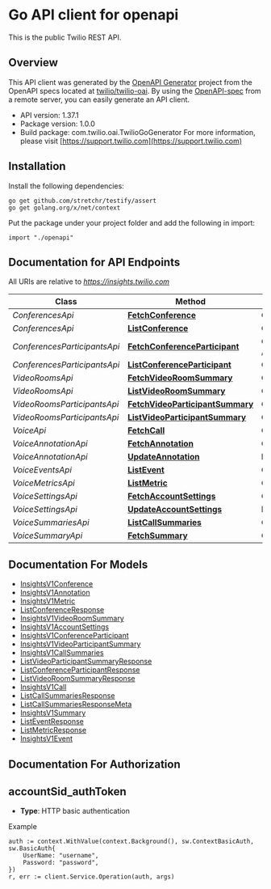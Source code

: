 # Go API client for openapi

This is the public Twilio REST API.

## Overview
This API client was generated by the [OpenAPI Generator](https://openapi-generator.tech) project from the OpenAPI specs located at [twilio/twilio-oai](https://github.com/twilio/twilio-oai/tree/main/spec).  By using the [OpenAPI-spec](https://www.openapis.org/) from a remote server, you can easily generate an API client.

- API version: 1.37.1
- Package version: 1.0.0
- Build package: com.twilio.oai.TwilioGoGenerator
For more information, please visit [https://support.twilio.com](https://support.twilio.com)

## Installation

Install the following dependencies:

```shell
go get github.com/stretchr/testify/assert
go get golang.org/x/net/context
```

Put the package under your project folder and add the following in import:

```golang
import "./openapi"
```

## Documentation for API Endpoints

All URIs are relative to *https://insights.twilio.com*

Class | Method | HTTP request | Description
------------ | ------------- | ------------- | -------------
*ConferencesApi* | [**FetchConference**](docs/ConferencesApi.md#fetchconference) | **Get** /v1/Conferences/{ConferenceSid} | 
*ConferencesApi* | [**ListConference**](docs/ConferencesApi.md#listconference) | **Get** /v1/Conferences | 
*ConferencesParticipantsApi* | [**FetchConferenceParticipant**](docs/ConferencesParticipantsApi.md#fetchconferenceparticipant) | **Get** /v1/Conferences/{ConferenceSid}/Participants/{ParticipantSid} | 
*ConferencesParticipantsApi* | [**ListConferenceParticipant**](docs/ConferencesParticipantsApi.md#listconferenceparticipant) | **Get** /v1/Conferences/{ConferenceSid}/Participants | 
*VideoRoomsApi* | [**FetchVideoRoomSummary**](docs/VideoRoomsApi.md#fetchvideoroomsummary) | **Get** /v1/Video/Rooms/{RoomSid} | 
*VideoRoomsApi* | [**ListVideoRoomSummary**](docs/VideoRoomsApi.md#listvideoroomsummary) | **Get** /v1/Video/Rooms | 
*VideoRoomsParticipantsApi* | [**FetchVideoParticipantSummary**](docs/VideoRoomsParticipantsApi.md#fetchvideoparticipantsummary) | **Get** /v1/Video/Rooms/{RoomSid}/Participants/{ParticipantSid} | 
*VideoRoomsParticipantsApi* | [**ListVideoParticipantSummary**](docs/VideoRoomsParticipantsApi.md#listvideoparticipantsummary) | **Get** /v1/Video/Rooms/{RoomSid}/Participants | 
*VoiceApi* | [**FetchCall**](docs/VoiceApi.md#fetchcall) | **Get** /v1/Voice/{Sid} | 
*VoiceAnnotationApi* | [**FetchAnnotation**](docs/VoiceAnnotationApi.md#fetchannotation) | **Get** /v1/Voice/{CallSid}/Annotation | 
*VoiceAnnotationApi* | [**UpdateAnnotation**](docs/VoiceAnnotationApi.md#updateannotation) | **Post** /v1/Voice/{CallSid}/Annotation | 
*VoiceEventsApi* | [**ListEvent**](docs/VoiceEventsApi.md#listevent) | **Get** /v1/Voice/{CallSid}/Events | 
*VoiceMetricsApi* | [**ListMetric**](docs/VoiceMetricsApi.md#listmetric) | **Get** /v1/Voice/{CallSid}/Metrics | 
*VoiceSettingsApi* | [**FetchAccountSettings**](docs/VoiceSettingsApi.md#fetchaccountsettings) | **Get** /v1/Voice/Settings | 
*VoiceSettingsApi* | [**UpdateAccountSettings**](docs/VoiceSettingsApi.md#updateaccountsettings) | **Post** /v1/Voice/Settings | 
*VoiceSummariesApi* | [**ListCallSummaries**](docs/VoiceSummariesApi.md#listcallsummaries) | **Get** /v1/Voice/Summaries | 
*VoiceSummaryApi* | [**FetchSummary**](docs/VoiceSummaryApi.md#fetchsummary) | **Get** /v1/Voice/{CallSid}/Summary | 


## Documentation For Models

 - [InsightsV1Conference](docs/InsightsV1Conference.md)
 - [InsightsV1Annotation](docs/InsightsV1Annotation.md)
 - [InsightsV1Metric](docs/InsightsV1Metric.md)
 - [ListConferenceResponse](docs/ListConferenceResponse.md)
 - [InsightsV1VideoRoomSummary](docs/InsightsV1VideoRoomSummary.md)
 - [InsightsV1AccountSettings](docs/InsightsV1AccountSettings.md)
 - [InsightsV1ConferenceParticipant](docs/InsightsV1ConferenceParticipant.md)
 - [InsightsV1VideoParticipantSummary](docs/InsightsV1VideoParticipantSummary.md)
 - [InsightsV1CallSummaries](docs/InsightsV1CallSummaries.md)
 - [ListVideoParticipantSummaryResponse](docs/ListVideoParticipantSummaryResponse.md)
 - [ListConferenceParticipantResponse](docs/ListConferenceParticipantResponse.md)
 - [ListVideoRoomSummaryResponse](docs/ListVideoRoomSummaryResponse.md)
 - [InsightsV1Call](docs/InsightsV1Call.md)
 - [ListCallSummariesResponse](docs/ListCallSummariesResponse.md)
 - [ListCallSummariesResponseMeta](docs/ListCallSummariesResponseMeta.md)
 - [InsightsV1Summary](docs/InsightsV1Summary.md)
 - [ListEventResponse](docs/ListEventResponse.md)
 - [ListMetricResponse](docs/ListMetricResponse.md)
 - [InsightsV1Event](docs/InsightsV1Event.md)


## Documentation For Authorization



## accountSid_authToken

- **Type**: HTTP basic authentication

Example

```golang
auth := context.WithValue(context.Background(), sw.ContextBasicAuth, sw.BasicAuth{
    UserName: "username",
    Password: "password",
})
r, err := client.Service.Operation(auth, args)
```

